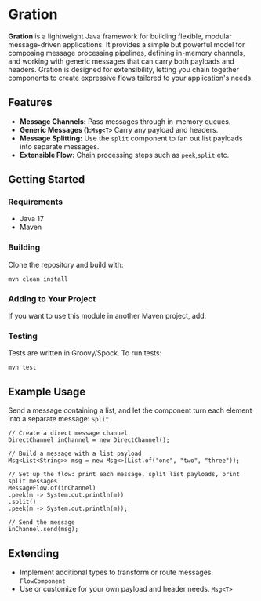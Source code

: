 # Gration
**Gration** is a lightweight Java framework for building flexible, modular message-driven applications. It provides a simple but powerful model for composing message processing pipelines, defining in-memory channels, and working with generic messages that can carry both payloads and headers. Gration is designed for extensibility, letting you chain together components to create expressive flows tailored to your application's needs.

## Features
- **Message Channels:** Pass messages through in-memory queues.
- **Generic Messages ():`Msg<T>`** Carry any payload and headers.
- **Message Splitting:** Use the `split` component to fan out list payloads into separate messages.
- **Extensible Flow:** Chain processing steps such as `peek`,`split` etc. 


## Getting Started
### Requirements
- Java 17
- Maven

### Building
Clone the repository and build with:

    mvn clean install

### Adding to Your Project
If you want to use this module in another Maven project, add:

### Testing
Tests are written in Groovy/Spock. To run tests:

    mvn test

## Example Usage
Send a message containing a list, and let the component turn each element into a separate message: `Split`
```
// Create a direct message channel
DirectChannel inChannel = new DirectChannel();

// Build a message with a list payload
Msg<List<String>> msg = new Msg<>(List.of("one", "two", "three"));

// Set up the flow: print each message, split list payloads, print split messages
MessageFlow.of(inChannel)
.peek(m -> System.out.println(m))
.split()
.peek(m -> System.out.println(m));

// Send the message
inChannel.send(msg);
```

## Extending
- Implement additional types to transform or route messages. `FlowComponent`
- Use or customize for your own payload and header needs. `Msg<T>`
